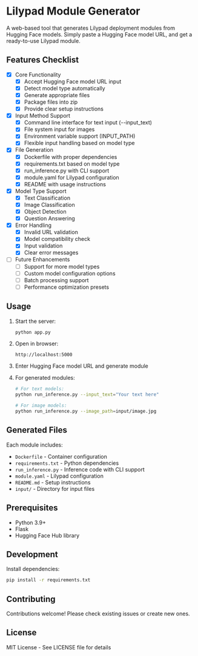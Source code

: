 # Lilypad Module Generator

A web-based tool that generates Lilypad deployment modules from Hugging Face models. Simply paste a Hugging Face model URL, and get a ready-to-use Lilypad module.

## Features Checklist

- [x] Core Functionality
  - [x] Accept Hugging Face model URL input
  - [x] Detect model type automatically
  - [x] Generate appropriate files
  - [x] Package files into zip
  - [x] Provide clear setup instructions

- [x] Input Method Support
  - [x] Command line interface for text input (--input_text)
  - [x] File system input for images
  - [x] Environment variable support (INPUT_PATH)
  - [x] Flexible input handling based on model type

- [x] File Generation
  - [x] Dockerfile with proper dependencies
  - [x] requirements.txt based on model type
  - [x] run_inference.py with CLI support
  - [x] module.yaml for Lilypad configuration
  - [x] README with usage instructions

- [x] Model Type Support
  - [x] Text Classification
  - [x] Image Classification
  - [x] Object Detection
  - [x] Question Answering

- [x] Error Handling
  - [x] Invalid URL validation
  - [x] Model compatibility check
  - [x] Input validation
  - [x] Clear error messages

- [ ] Future Enhancements
  - [ ] Support for more model types
  - [ ] Custom model configuration options
  - [ ] Batch processing support
  - [ ] Performance optimization presets

## Usage

1. Start the server:
   ```bash
   python app.py
   ```

2. Open in browser:
   ```
   http://localhost:5000
   ```

3. Enter Hugging Face model URL and generate module

4. For generated modules:
   ```bash
   # For text models:
   python run_inference.py --input_text="Your text here"

   # For image models:
   python run_inference.py --image_path=input/image.jpg
   ```

## Generated Files

Each module includes:
- `Dockerfile` - Container configuration
- `requirements.txt` - Python dependencies
- `run_inference.py` - Inference code with CLI support
- `module.yaml` - Lilypad configuration
- `README.md` - Setup instructions
- `input/` - Directory for input files

## Prerequisites

- Python 3.9+
- Flask
- Hugging Face Hub library

## Development

Install dependencies:
```bash
pip install -r requirements.txt
```

## Contributing

Contributions welcome! Please check existing issues or create new ones.

## License

MIT License - See LICENSE file for details
